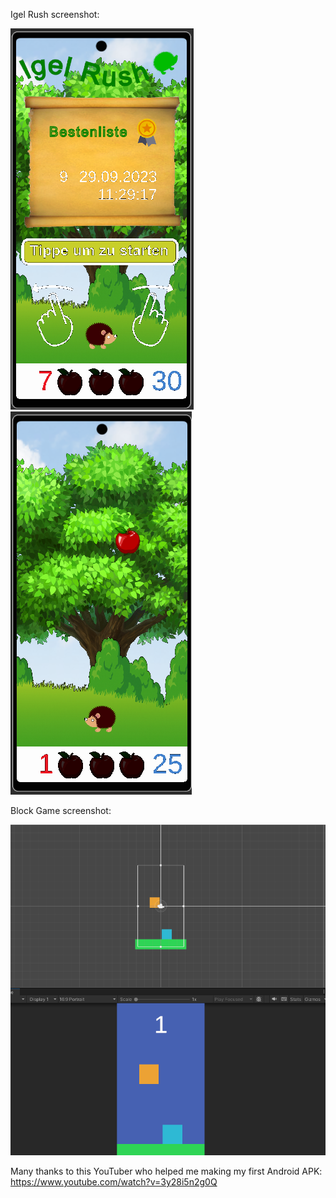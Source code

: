 Igel Rush screenshot:

![Screenshot](Igel_Rush_1.png)
![Screenshot](Igel_Rush_1_2.png)

Block Game screenshot:

![Screenshot](Block_Game_01.png)

Many thanks to this YouTuber who helped me making my first Android APK:
https://www.youtube.com/watch?v=3y28i5n2g0Q
